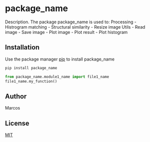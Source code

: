 # package_name

Description. 
The package package_name is used to:
	Processing
	- Histrogram matching
	- Structural similarity
	- Resize image
	Utils
	- Read image
	- Save image
	- Plot image
	- Plot result
	- Plot histogram

## Installation

Use the package manager [pip](https://pip.pypa.io/en/stable/) to install package_name

```bash
pip install package_name
```

```python
from package_name.module1_name import file1_name
file1_name.my_function()
```

## Author
Marcos

## License
[MIT](https://choosealicense.com/licenses/mit/)
